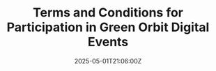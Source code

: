---
title: Terms and Conditions for Participation in Green Orbit Digital Events
linkTitle: Terms and Conditions for Participation in Green Orbit Digital Events
date: '2025-05-01T21:06:00Z'
weight: 1
description: Participants must confirm registration for the event, pay fees upfront,
  and can cancel for a full refund before April 1st, 2025. Communication will be via
  email or phone, and disputes should be resolved through mediation. Acceptance of
  terms occurs during registration.
draft: false
ref: terms-and-conditions-for-participation-in-green-orbit-digital-events
---
